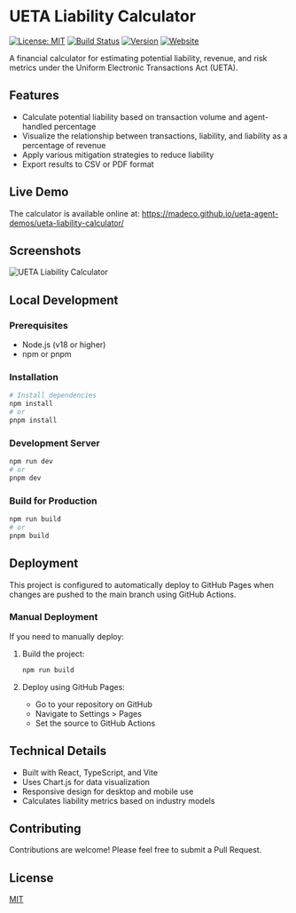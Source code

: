 # UETA Liability Calculator

[![License: MIT](https://img.shields.io/badge/License-MIT-yellow.svg)](https://opensource.org/licenses/MIT)
[![Build Status](https://github.com/madeco/ueta-agent-demos/actions/workflows/deploy-calculator.yml/badge.svg)](https://github.com/madeco/ueta-agent-demos/actions/workflows/deploy-calculator.yml)
[![Version](https://img.shields.io/badge/version-1.0.0-blue.svg)](https://github.com/madeco/ueta-agent-demos/tree/main/ueta-liability-calculator)
[![Website](https://img.shields.io/website?url=https%3A%2F%2Fmadeco.github.io%2Fueta-agent-demos%2Fueta-liability-calculator%2F&label=Website)](https://madeco.github.io/ueta-agent-demos/ueta-liability-calculator/)

A financial calculator for estimating potential liability, revenue, and risk metrics under the Uniform Electronic Transactions Act (UETA).

## Features

- Calculate potential liability based on transaction volume and agent-handled percentage
- Visualize the relationship between transactions, liability, and liability as a percentage of revenue
- Apply various mitigation strategies to reduce liability
- Export results to CSV or PDF format

## Live Demo

The calculator is available online at: https://madeco.github.io/ueta-agent-demos/ueta-liability-calculator/

## Screenshots

![UETA Liability Calculator](https://i.ibb.co/placeholder-image.png)

## Local Development

### Prerequisites

- Node.js (v18 or higher)
- npm or pnpm

### Installation

```bash
# Install dependencies
npm install
# or
pnpm install
```

### Development Server

```bash
npm run dev
# or
pnpm dev
```

### Build for Production

```bash
npm run build
# or
pnpm build
```

## Deployment

This project is configured to automatically deploy to GitHub Pages when changes are pushed to the main branch using GitHub Actions.

### Manual Deployment

If you need to manually deploy:

1. Build the project:
   ```bash
   npm run build
   ```

2. Deploy using GitHub Pages:
   - Go to your repository on GitHub
   - Navigate to Settings > Pages
   - Set the source to GitHub Actions

## Technical Details

- Built with React, TypeScript, and Vite
- Uses Chart.js for data visualization
- Responsive design for desktop and mobile use
- Calculates liability metrics based on industry models

## Contributing

Contributions are welcome! Please feel free to submit a Pull Request.

## License

[MIT](LICENSE)
